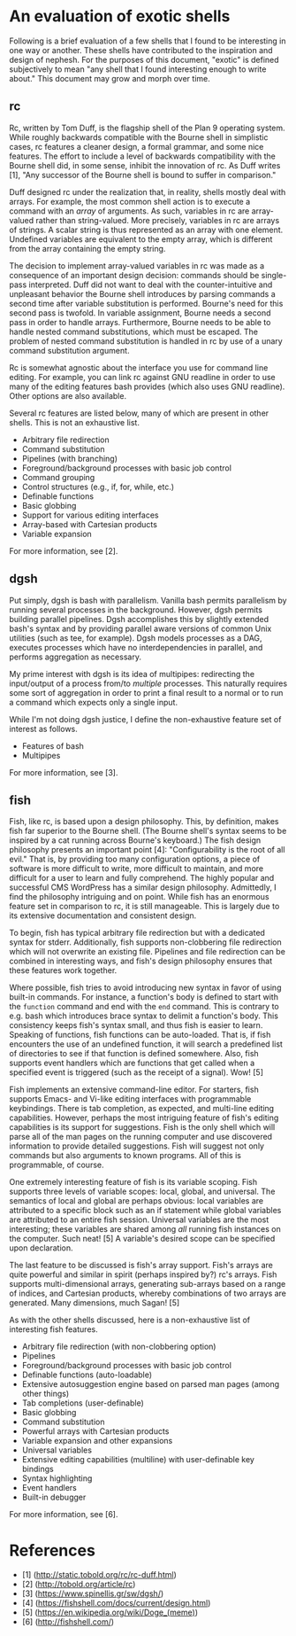 # An evaluation of exotic shells

Following is a brief evaluation of a few shells that I found to be interesting
in one way or another. These shells have contributed to the inspiration and
design of nephesh. For the purposes of this document, "exotic" is defined
subjectively to mean "any shell that I found interesting enough to write about."
This document may grow and morph over time.

## rc

Rc, written by Tom Duff, is the flagship shell of the Plan 9 operating system.
While roughly backwards compatible with the Bourne shell in simplistic cases,
rc features a cleaner design, a formal grammar, and some nice features. The
effort to include a level of backwards compatibility with the Bourne shell did,
in some sense, inhibit the innovation of rc. As Duff writes [1], "Any successor
of the Bourne shell is bound to suffer in comparison."

Duff designed rc under the realization that, in reality, shells mostly deal
with arrays. For example, the most common shell action is to execute a command
with an *array* of arguments. As such, variables in rc are array-valued rather
than string-valued. More precisely, variables in rc are arrays of strings. A
scalar string is thus represented as an array with one element. Undefined
variables are equivalent to the empty array, which is different from the array
containing the empty string.

The decision to implement array-valued variables in rc was made as a
consequence of an important design decision: commands should be single-pass
interpreted. Duff did not want to deal with the counter-intuitive and
unpleasant behavior the Bourne shell introduces by parsing commands a second
time after variable substitution is performed. Bourne's need for this second
pass is twofold. In variable assignment, Bourne needs a second pass in order to
handle arrays. Furthermore, Bourne needs to be able to handle nested command
substitutions, which must be escaped. The problem of nested command
substitution is handled in rc by use of a unary command substitution argument.

Rc is somewhat agnostic about the interface you use for command line editing.
For example, you can link rc against GNU readline in order to use many of the
editing features bash provides (which also uses GNU readline). Other options
are also available.

Several rc features are listed below, many of which are present in other
shells. This is not an exhaustive list.

* Arbitrary file redirection
* Command substitution
* Pipelines (with branching)
* Foreground/background processes with basic job control
* Command grouping
* Control structures (e.g., if, for, while, etc.)
* Definable functions
* Basic globbing
* Support for various editing interfaces
* Array-based with Cartesian products
* Variable expansion

For more information, see [2].

## dgsh

Put simply, dgsh is bash with parallelism. Vanilla bash permits parallelism by
running several processes in the background. However, dgsh permits building
parallel pipelines. Dgsh accomplishes this by slightly extended bash's syntax
and by providing parallel aware versions of common Unix utilities (such as tee,
for example). Dgsh models processes as a DAG, executes processes which have no
interdependencies in parallel, and performs aggregation as necessary.

My prime interest with dgsh is its idea of multipipes: redirecting the
input/output of a process from/to *multiple* processes. This naturally requires
some sort of aggregation in order to print a final result to a normal or to run
a command which expects only a single input.

While I'm not doing dgsh justice, I define the non-exhaustive feature set of
interest as follows.

* Features of bash
* Multipipes

For more information, see [3].

## fish

Fish, like rc, is based upon a design philosophy. This, by definition, makes
fish far superior to the Bourne shell. (The Bourne shell's syntax seems to be
inspired by a cat running across Bourne's keyboard.)  The fish design philosophy
presents an important point [4]: "Configurability is the root of all evil." That
is, by providing too many configuration options, a piece of software is more
difficult to write, more difficult to maintain, and more difficult for a user to
learn and fully comprehend. The highly popular and successful CMS WordPress has
a similar design philosophy. Admittedly, I find the philosophy intriguing and on
point. While fish has an enormous feature set in comparison to rc, it is still
manageable. This is largely due to its extensive documentation and consistent
design. 

To begin, fish has typical arbitrary file redirection but with a dedicated
syntax for stderr. Additionally, fish supports non-clobbering file redirection
which will not overwrite an existing file. Pipelines and file redirection can be
combined in interesting ways, and fish's design philosophy ensures that these
features work together.

Where possible, fish tries to avoid introducing new syntax in favor of using
built-in commands. For instance, a function's body is defined to start with the
<code>function</code> command and end with the <code>end</code> command. This is
contrary to e.g. bash which introduces brace syntax to delimit a function's
body. This consistency keeps fish's syntax small, and thus fish is easier to
learn. Speaking of functions, fish functions can be auto-loaded. That is, if
fish encounters the use of an undefined function, it will search a predefined
list of directories to see if that function is defined somewhere. Also, fish
supports event handlers which are functions that get called when a specified
event is triggered (such as the receipt of a signal). Wow! [5]

Fish implements an extensive command-line editor. For starters, fish supports
Emacs- and Vi-like editing interfaces with programmable keybindings. There is
tab completion, as expected, and multi-line editing capabilities. However,
perhaps the most intriguing feature of fish's editing capabilities is its
support for suggestions. Fish is the only shell which will parse all of the man
pages on the running computer and use discovered information to provide detailed
suggestions. Fish will suggest not only commands but also arguments to known
programs. All of this is programmable, of course.

One extremely interesting feature of fish is its variable scoping. Fish supports
three levels of variable scopes: local, global, and universal. The semantics of
local and global are perhaps obvious: local variables are attributed to a
specific block such as an if statement while global variables are attributed to
an entire fish session. Universal variables are the most interesting; these
variables are shared among *all* running fish instances on the computer. Such
neat! [5] A variable's desired scope can be specified upon declaration.

The last feature to be discussed is fish's array support. Fish's arrays are
quite powerful and similar in spirit (perhaps inspired by?) rc's arrays. Fish
supports multi-dimensional arrays, generating sub-arrays based on a range of
indices, and Cartesian products, whereby combinations of two arrays are
generated. Many dimensions, much Sagan! [5]

As with the other shells discussed, here is a non-exhaustive list of interesting
fish features.

* Arbitrary file redirection (with non-clobbering option)
* Pipelines
* Foreground/background processes with basic job control
* Definable functions (auto-loadable)
* Extensive autosuggestion engine based on parsed man pages (among other things)
* Tab completions (user-definable)
* Basic globbing
* Command substitution
* Powerful arrays with Cartesian products
* Variable expansion and other expansions
* Universal variables
* Extensive editing capabilities (multiline) with user-definable key bindings
* Syntax highlighting
* Event handlers
* Built-in debugger

For more information, see [6].

# References

* [1] (http://static.tobold.org/rc/rc-duff.html)
* [2] (http://tobold.org/article/rc)
* [3] (https://www.spinellis.gr/sw/dgsh/)
* [4] (https://fishshell.com/docs/current/design.html)
* [5] (https://en.wikipedia.org/wiki/Doge_(meme))
* [6] (http://fishshell.com/)

